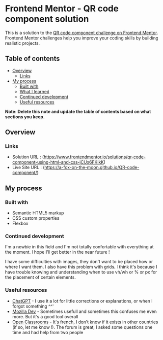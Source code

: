# Frontend Mentor - QR code component solution

This is a solution to the [QR code component challenge on Frontend Mentor](https://www.frontendmentor.io/challenges/qr-code-component-iux_sIO_H). Frontend Mentor challenges help you improve your coding skills by building realistic projects.

## Table of contents

- [Overview](#overview)
  - [Links](#links)
- [My process](#my-process)
  - [Built with](#built-with)
  - [What I learned](#what-i-learned)
  - [Continued development](#continued-development)
  - [Useful resources](#useful-resources)

**Note: Delete this note and update the table of contents based on what sections you keep.**

## Overview

### Links

- Solution URL : (https://www.frontendmentor.io/solutions/qr-code-component-using-html-and-css-jCUx6FKikK)
- Live Site URL : (https://a-fox-on-the-moon.github.io/QR-code-component/)

## My process

### Built with

- Semantic HTML5 markup
- CSS custom properties
- Flexbox

### Continued development

I'm a newbie in this field and I'm not totally confortable with everything at the moment. I hope I'll get better in the near future !

I have some difficulties with images, they don't want to be placed how or where I want them. I also have this problem with grids.
I think it's because I have trouble knowing and understanding when to use vh/wh or % or px for the placement of certain elements.

### Useful resources

- [ChatGPT](https://chat.openai.com/) - I use it a lot for little corrections or explanations, or when I forgot something ^^'
- [Mozilla Dev](https://developer.mozilla.org/fr/) - Sometimes usefull and sometimes this confuses me even more. But it's a good tool overall
- [Open Classrooms](https://openclassrooms.com/forum/) - It's french, I don't know if it exists in other countries (if so, let me know !). The forum is great, I asked some questions one time and had help from two people
